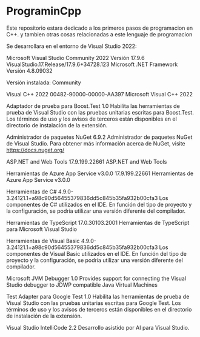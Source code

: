 # PrograminCpp

Este repositorio estara dedicado a los primeros pasos de programacion en C++. 
y tambien otras cosas relacionadas a este lenguaje de programacion

Se desarrollara en el entorno de Visual Studio 2022:

Microsoft Visual Studio Community 2022
Versión 17.9.6
VisualStudio.17.Release/17.9.6+34728.123
Microsoft .NET Framework
Versión 4.8.09032

Versión instalada: Community

Visual C++ 2022   00482-90000-00000-AA397
Microsoft Visual C++ 2022

Adaptador de prueba para Boost.Test   1.0
Habilita las herramientas de prueba de Visual Studio con las pruebas unitarias escritas para Boost.Test. Los términos de uso y los avisos de terceros están disponibles en el directorio de instalación de la extensión.

Administrador de paquetes NuGet   6.9.2
Administrador de paquetes NuGet de Visual Studio. Para obtener más información acerca de NuGet, visite https://docs.nuget.org/

ASP.NET and Web Tools   17.9.199.22661
ASP.NET and Web Tools

Herramientas de Azure App Service v3.0.0   17.9.199.22661
Herramientas de Azure App Service v3.0.0

Herramientas de C#   4.9.0-3.24121.1+a98c90d56455379836dd5c845b35fa932b00cfa3
Los componentes de C# utilizados en el IDE. En función del tipo de proyecto y la configuración, se podría utilizar una versión diferente del compilador.

Herramientas de TypeScript   17.0.30103.2001
Herramientas de TypeScript para Microsoft Visual Studio

Herramientas de Visual Basic   4.9.0-3.24121.1+a98c90d56455379836dd5c845b35fa932b00cfa3
Los componentes de Visual Basic utilizados en el IDE. En función del tipo de proyecto y la configuración, se podría utilizar una versión diferente del compilador.

Microsoft JVM Debugger   1.0
Provides support for connecting the Visual Studio debugger to JDWP compatible Java Virtual Machines

Test Adapter para Google Test   1.0
Habilita las herramientas de prueba de Visual Studio con las pruebas unitarias escritas para Google Test. Los términos de uso y los avisos de terceros están disponibles en el directorio de instalación de la extensión.

Visual Studio IntelliCode   2.2
Desarrollo asistido por AI para Visual Studio.